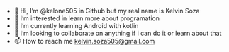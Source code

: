 - 👋 Hi, I’m @kelone505 in Github but my real name is Kelvin Soza
- 👀 I’m interested in learn more about programation 
- 🌱 I’m currently learning Android with kotlin
- 💞️ I’m looking to collaborate on anything if i can do it or learn about that
- 📫 How to reach me kelvin.soza505@gmail.com

<!---
kelone505/kelone505 is a ✨ special ✨ repository because its `README.md` (this file) appears on your GitHub profile.
You can click the Preview link to take a look at your changes.
--->
